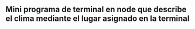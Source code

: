 ## Mini programa de terminal en node que describe el clima mediante el lugar asignado en la terminal